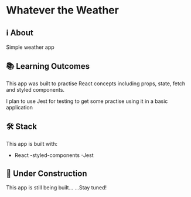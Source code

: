 # Whatever the Weather

## ℹ About

Simple weather app

## 📚 Learning Outcomes

This app was built to practise React concepts including props, state, fetch and styled components.

I plan to use Jest for testing to get some practise using it in a basic application

## 🛠 Stack
This app is built with:
- React
-styled-components
-Jest

## 🚧 Under Construction

This app is still being built...
...Stay tuned! 

